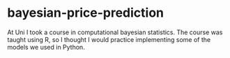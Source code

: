 # bayesian-price-prediction
At Uni I took a course in computational bayesian statistics. The course was taught using R, so I thought I would practice implementing some of the models we used in Python.
